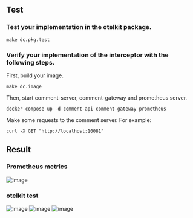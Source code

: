 ## Test
### Test your implementation in the otelkit package.
```
make dc.pkg.test
```
### Verify your implementation of the interceptor with the following steps.
First, build your image.
```
make dc.image
```
Then, start comment-server, comment-gateway and prometheus server.
```
docker-compose up -d comment-api comment-gateway prometheus
```
Make some requests to the comment server.
For example:
```
curl -X GET "http://localhost:10081"
```

## Result
### Prometheus metrics
![image](https://github.com/yaoyao0103/NTHU-Distributed-System/assets/76504560/fb90b577-66dd-4880-b294-0ffa534f7f9a)
### otelkit test
![image](https://github.com/yaoyao0103/NTHU-Distributed-System/assets/76504560/1a9149dd-cd0f-4a97-af71-bacc22749ab1)
![image](https://github.com/yaoyao0103/NTHU-Distributed-System/assets/76504560/a5fb994d-29db-4365-b2ee-680c7f5efb8f)
![image](https://github.com/yaoyao0103/NTHU-Distributed-System/assets/76504560/3637519b-6b91-432d-bb63-5fe536327b8c)

